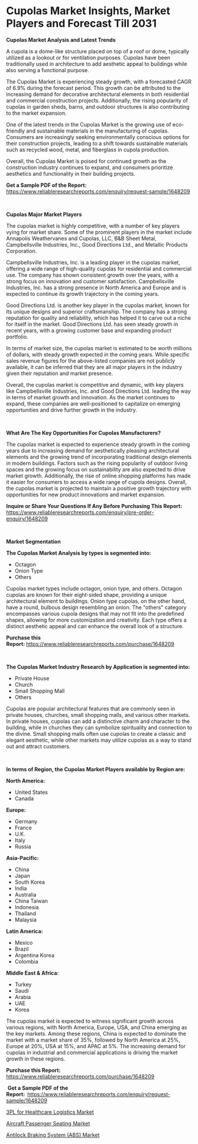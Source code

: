<p><h1>Cupolas Market Insights, Market Players and Forecast Till 2031</h1></p><p><strong>Cupolas Market Analysis and Latest Trends</strong></p>
<p><p>A cupola is a dome-like structure placed on top of a roof or dome, typically utilized as a lookout or for ventilation purposes. Cupolas have been traditionally used in architecture to add aesthetic appeal to buildings while also serving a functional purpose.</p><p>The Cupolas Market is experiencing steady growth, with a forecasted CAGR of 6.9% during the forecast period. This growth can be attributed to the increasing demand for decorative architectural elements in both residential and commercial construction projects. Additionally, the rising popularity of cupolas in garden sheds, barns, and outdoor structures is also contributing to the market expansion.</p><p>One of the latest trends in the Cupolas Market is the growing use of eco-friendly and sustainable materials in the manufacturing of cupolas. Consumers are increasingly seeking environmentally conscious options for their construction projects, leading to a shift towards sustainable materials such as recycled wood, metal, and fiberglass in cupola production.</p><p>Overall, the Cupolas Market is poised for continued growth as the construction industry continues to expand, and consumers prioritize aesthetics and functionality in their building projects.</p></p>
<p><strong>Get a Sample PDF of the Report:&nbsp;</strong> <a href="https://www.reliableresearchreports.com/enquiry/request-sample/1648209">https://www.reliableresearchreports.com/enquiry/request-sample/1648209</a></p>
<p>&nbsp;</p>
<p><strong>Cupolas Major Market Players</strong></p>
<p><p>The cupolas market is highly competitive, with a number of key players vying for market share. Some of the prominent players in the market include Annapolis Weathervanes and Cupolas, LLC, B&B Sheet Metal, Campbellsville Industries, Inc., Good Directions Ltd., and Metallic Products Corporation.</p><p>Campbellsville Industries, Inc. is a leading player in the cupolas market, offering a wide range of high-quality cupolas for residential and commercial use. The company has shown consistent growth over the years, with a strong focus on innovation and customer satisfaction. Campbellsville Industries, Inc. has a strong presence in North America and Europe and is expected to continue its growth trajectory in the coming years.</p><p>Good Directions Ltd. is another key player in the cupolas market, known for its unique designs and superior craftsmanship. The company has a strong reputation for quality and reliability, which has helped it to carve out a niche for itself in the market. Good Directions Ltd. has seen steady growth in recent years, with a growing customer base and expanding product portfolio.</p><p>In terms of market size, the cupolas market is estimated to be worth millions of dollars, with steady growth expected in the coming years. While specific sales revenue figures for the above-listed companies are not publicly available, it can be inferred that they are all major players in the industry given their reputation and market presence.</p><p>Overall, the cupolas market is competitive and dynamic, with key players like Campbellsville Industries, Inc. and Good Directions Ltd. leading the way in terms of market growth and innovation. As the market continues to expand, these companies are well-positioned to capitalize on emerging opportunities and drive further growth in the industry.</p></p>
<p>&nbsp;</p>
<p><strong>What Are The Key Opportunities For Cupolas Manufacturers?</strong></p>
<p><p>The cupolas market is expected to experience steady growth in the coming years due to increasing demand for aesthetically pleasing architectural elements and the growing trend of incorporating traditional design elements in modern buildings. Factors such as the rising popularity of outdoor living spaces and the growing focus on sustainability are also expected to drive market growth. Additionally, the rise of online shopping platforms has made it easier for consumers to access a wide range of cupola designs. Overall, the cupolas market is projected to maintain a positive growth trajectory with opportunities for new product innovations and market expansion.</p></p>
<p><strong>Inquire or Share Your Questions If Any Before Purchasing This Report:</strong> <a href="https://www.reliableresearchreports.com/enquiry/pre-order-enquiry/1648209">https://www.reliableresearchreports.com/enquiry/pre-order-enquiry/1648209</a></p>
<p>&nbsp;</p>
<p><strong>Market Segmentation</strong></p>
<p><strong>The Cupolas Market Analysis by types is segmented into:</strong></p>
<p><ul><li>Octagon</li><li>Onion Type</li><li>Others</li></ul></p>
<p><p>Cupolas market types include octagon, onion type, and others. Octagon cupolas are known for their eight-sided shape, providing a unique architectural element to buildings. Onion type cupolas, on the other hand, have a round, bulbous design resembling an onion. The "others" category encompasses various cupola designs that may not fit into the predefined shapes, allowing for more customization and creativity. Each type offers a distinct aesthetic appeal and can enhance the overall look of a structure.</p></p>
<p><strong>Purchase this Report:&nbsp;</strong><a href="https://www.reliableresearchreports.com/purchase/1648209">https://www.reliableresearchreports.com/purchase/1648209</a></p>
<p>&nbsp;</p>
<p><strong>The Cupolas Market Industry Research by Application is segmented into:</strong></p>
<p><ul><li>Private House</li><li>Church</li><li>Small Shopping Mall</li><li>Others</li></ul></p>
<p><p>Cupolas are popular architectural features that are commonly seen in private houses, churches, small shopping malls, and various other markets. In private houses, cupolas can add a distinctive charm and character to the building, while in churches they can symbolize spirituality and connection to the divine. Small shopping malls often use cupolas to create a classic and elegant aesthetic, while other markets may utilize cupolas as a way to stand out and attract customers.</p></p>
<p>&nbsp;</p>
<p><strong>In terms of Region, the Cupolas Market Players available by Region are:</strong></p>
<p>
    <p> <strong> North America: </strong>
        <ul>
            <li>United States</li>
            <li>Canada</li>
        </ul>
        </p> 
    <p> <strong> Europe: </strong>
        <ul>
            <li>Germany</li>
            <li>France</li>
            <li>U.K.</li>
            <li>Italy</li>
            <li>Russia</li>
        </ul>
        </p> 
    <p> <strong> Asia-Pacific: </strong>
        <ul>
            <li>China</li>
            <li>Japan</li>
            <li>South Korea</li>
            <li>India</li>
            <li>Australia</li>
            <li>China Taiwan</li>
            <li>Indonesia</li>
            <li>Thailand</li>
            <li>Malaysia</li>
        </ul>
        </p> 
    <p> <strong> Latin America: </strong>
        <ul>
            <li>Mexico</li>
            <li>Brazil</li>
            <li>Argentina Korea</li>
            <li>Colombia</li>
        </ul>
        </p> 
    <p> <strong> Middle East & Africa: </strong>
        <ul>
            <li>Turkey</li>
            <li>Saudi</li>
            <li>Arabia</li>
            <li>UAE</li>
            <li>Korea</li>
        </ul>
    </p>
    </p>
<p><p>The cupolas market is expected to witness significant growth across various regions, with North America, Europe, USA, and China emerging as the key markets. Among these regions, China is expected to dominate the market with a market share of 35%, followed by North America at 25%, Europe at 20%, USA at 15%, and APAC at 5%. The increasing demand for cupolas in industrial and commercial applications is driving the market growth in these regions.</p></p>
<p><strong>Purchase this Report: </strong><a href="https://www.reliableresearchreports.com/purchase/1648209">https://www.reliableresearchreports.com/purchase/1648209</a></p>
<p>&nbsp;<strong>Get a Sample PDF of the Report:&nbsp;&nbsp;</strong><a href="https://www.reliableresearchreports.com/enquiry/request-sample/1648209">https://www.reliableresearchreports.com/enquiry/request-sample/1648209</a></p>
<p><strong></strong></p>
<p><p><a href="https://carnation-joke-41f.notion.site/3PL-for-Healthcare-Logistics-Market-Furnish-Information-about-Market-Size-Market-Share-Market-Dyna-0c4a532c902c4c1eab0d30427805a840">3PL for Healthcare Logistics Market</a></p><p><a href="https://extreme-scabiosa-c81.notion.site/Global-Aircraft-Passenger-Seating-Market-Size-and-Market-Trends-Insights-and-Projections-from-2024--1fab88a18e6243fca4eb108be645b57e">Aircraft Passenger Seating Market</a></p><p><a href="https://adventurous-uranium-ef9.notion.site/Antilock-Braking-System-ABS-Market-Centers-on-Aspects-such-as-Market-Growth-Market-Share-Market--e5812c9711b742e5b3acb27a21b9a155">Antilock Braking System (ABS) Market</a></p></p>